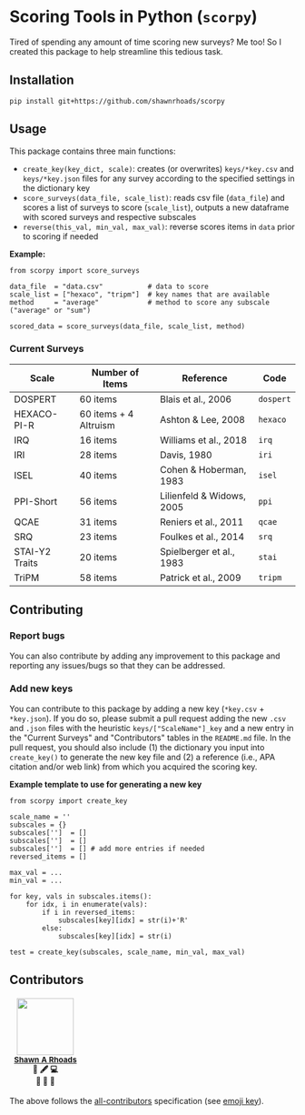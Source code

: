 # Scoring Tools in Python (`scorpy`)

Tired of spending any amount of time scoring new surveys? Me too! So I created this package to help streamline this tedious task.

## Installation

```
pip install git+https://github.com/shawnrhoads/scorpy
```

## Usage

This package contains three main functions:
- `create_key(key_dict, scale)`: creates (or overwrites) `keys/*key.csv` and `keys/*key.json` files for any survey according to the specified settings in the dictionary key
- `score_surveys(data_file, scale_list)`: reads csv file (`data_file`) and scores a list of surveys to score (`scale_list`), outputs a new dataframe with scored surveys and respective subscales
- `reverse(this_val, min_val, max_val)`: reverse scores items in `data` prior to scoring if needed

**Example:**
```{python}
from scorpy import score_surveys

data_file  = "data.csv"           # data to score
scale_list = ["hexaco", "tripm"]  # key names that are available
method     = "average"            # method to score any subscale ("average" or "sum")

scored_data = score_surveys(data_file, scale_list, method)
```

### Current Surveys
| Scale          | Number of Items       | Reference                 | Code      |
|----------------|-----------------------|---------------------------|-----------|
| DOSPERT        | 60 items              | Blais et al., 2006        | `dospert` |
| HEXACO-PI-R    | 60 items + 4 Altruism | Ashton & Lee, 2008        | `hexaco`  |
| IRQ            | 16 items              | Williams et al., 2018     | `irq`     |
| IRI            | 28 items              | Davis, 1980               | `iri`     |
| ISEL           | 40 items              | Cohen & Hoberman, 1983    | `isel`    |
| PPI-Short      | 56 items              | Lilienfeld & Widows, 2005 | `ppi`     |
| QCAE           | 31 items              | Reniers et al., 2011      | `qcae`    |
| SRQ            | 23 items              | Foulkes et al., 2014      | `srq`     |
| STAI-Y2 Traits | 20 items              | Spielberger et al., 1983  | `stai`    |
| TriPM          | 58 items              | Patrick et al., 2009      | `tripm`   |


## Contributing

### Report bugs 

You can also contribute by adding any improvement to this package and reporting any issues/bugs so that they can be addressed.

### Add new keys

You can contribute to this package by adding a new key (`*key.csv` + `*key.json`). If you do so, please submit a pull request adding the new `.csv` and `.json` files with the heuristic `keys/["ScaleName"]_key` and a new entry in the "Current Surveys" and "Contributors" tables in the `README.md` file. In the pull request, you should also include (1) the dictionary you input into `create_key()` to generate the new key file and (2) a reference (i.e., APA citation and/or web link) from which you acquired the scoring key.

**Example template to use for generating a new key**
```{python}
from scorpy import create_key

scale_name = ''
subscales = {}
subscales['']  = []
subscales['']  = []
subscales['']  = [] # add more entries if needed
reversed_items = []

max_val = ...
min_val = ...

for key, vals in subscales.items():
    for idx, i in enumerate(vals):
        if i in reversed_items:
            subscales[key][idx] = str(i)+'R'
        else:
            subscales[key][idx] = str(i)

test = create_key(subscales, scale_name, min_val, max_val)
```

## Contributors

<table role="table" style="margin: 0px auto;">
    <thead role="rowgroup">
        <tr role="row">
            <td align="center" role="columnheader"><a target="_blank" rel="noopener noreferrer" href="https://shawnrhoads.github.io/"><img src="https://avatars3.githubusercontent.com/u/24925845" width="100px;" alt=""/></a><br /><sub><a target="_blank" rel="noopener noreferrer" href="https://github.com/shawnrhoads/gu-psyc-347/commits?author=shawnrhoads"><b>Shawn A Rhoads</b></a><br/><b title="Documentation">📖</b> <b title="Content">🖋</b> <b title="Code">💻</b><br><b title="Ideas">🤔</b> <b title="Maintenance">🚧</b> <b title="Reviewer">👀</b> </sub></td>
        </tr>
        </thead>
</table>

The above follows the <a target="blank" rel="noopener noreferrer" href="https://github.com/all-contributors/all-contributors">all-contributors</a> specification (see <a target="_blank" rel="noopener noreferrer" href="https://allcontributors.org/docs/en/emoji-key">emoji key</a>).